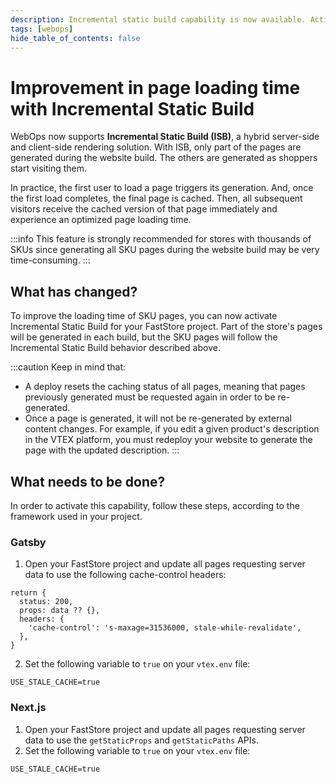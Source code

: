 ```yaml
---
description: Incremental static build capability is now available. Activate it to improve page loading time.
tags: [webops]
hide_table_of_contents: false
---
```


# Improvement in page loading time with Incremental Static Build

WebOps now supports **Incremental Static Build (ISB)**, a hybrid server-side and client-side rendering solution. With ISB, only part of the pages are generated during the website build. The others are generated as shoppers start visiting them.

<!--truncate-->

In practice, the first user to load a page triggers its generation. And, once the first load completes, the final page is cached. Then, all subsequent visitors receive the cached version of that page immediately and experience an optimized page loading time.

:::info
This feature is strongly recommended for stores with thousands of SKUs since generating all SKU pages during the website build may be very time-consuming.
:::

## What has changed?

To improve the loading time of SKU pages, you can now activate Incremental Static Build for your FastStore project. Part of the store's pages will be generated in each build, but the SKU pages will follow the Incremental Static Build behavior described above.

:::caution
Keep in mind that:

- A deploy resets the caching status of all pages, meaning that pages previously generated must be requested again in order to be re-generated.
- Once a page is generated, it will not be re-generated by external content changes. For example, if you edit a given product's description in the VTEX platform, you must redeploy your website to generate the page with the updated description.
:::

## What needs to be done?

In order to activate this capability, follow these steps, according to the framework used in your project.

### Gatsby

1. Open your FastStore project and update all pages requesting server data to use the following cache-control headers:

```tsx
return {
  status: 200,
  props: data ?? {},
  headers: {
    'cache-control': 's-maxage=31536000, stale-while-revalidate',
  },
}
```

2. Set the following variable to `true` on your `vtex.env` file:

```env title="vtex.env"
USE_STALE_CACHE=true
```

### Next.js

1. Open your FastStore project and update all pages requesting server data to use the `getStaticProps` and `getStaticPaths` APIs.
2. Set the following variable to `true` on your `vtex.env` file:

```env title="vtex.env"
USE_STALE_CACHE=true
```
